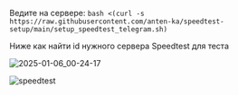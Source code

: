 Ведите на сервере: `bash <(curl -s https://raw.githubusercontent.com/anten-ka/speedtest-setup/main/setup_speedtest_telegram.sh)`

Ниже как найти id нужного сервера Speedtest для теста

![2025-01-06_00-24-17](https://github.com/user-attachments/assets/75c6eb71-c1c2-479a-9bc0-058f5e663ec2)

![speedtest](https://github.com/user-attachments/assets/25a2c1cf-34fb-47b3-8edc-f6ce3be18814)
